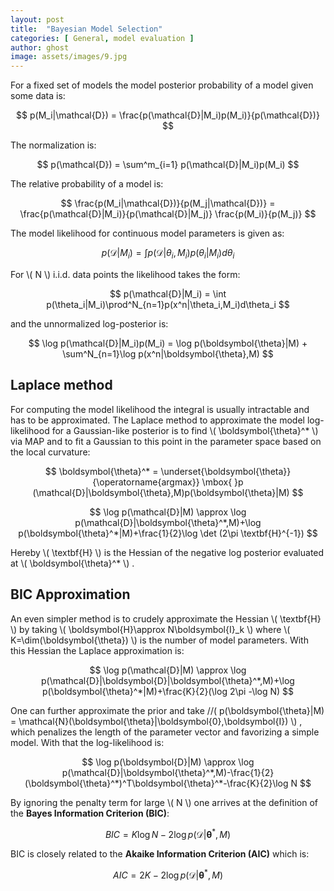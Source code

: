 ```yaml
---
layout: post
title:  "Bayesian Model Selection"
categories: [ General, model evaluation ]
author: ghost
image: assets/images/9.jpg
---
```

For a fixed set of models the model posterior probability of a model given some data is:

$$
    p(M_i|\mathcal{D}) = \frac{p(\mathcal{D}|M_i)p(M_i)}{p(\mathcal{D})}
$$

The normalization is:

$$
    p(\mathcal{D}) = \sum^m_{i=1} p(\mathcal{D}|M_i)p(M_i)
$$

The relative probability of a model is:

$$
    \frac{p(M_i|\mathcal{D})}{p(M_j|\mathcal{D})} = \frac{p(\mathcal{D}|M_i)}{p(\mathcal{D}|M_j)} \frac{p(M_i)}{p(M_j)}
$$

The model likelihood for continuous model parameters is given as:

$$
    p(\mathcal{D}|M_i) = \int p(\mathcal{D}|\theta_i,M_i)p(\theta_i|M_i)d\theta_i
$$

For \\( N \\) i.i.d. data points the likelihood takes the form:

$$
    p(\mathcal{D}|M_i) = \int p(\theta_i|M_i)\prod^N_{n=1}p(x^n|\theta_i,M_i)d\theta_i
$$

and the unnormalized log-posterior is:

$$
    \log p(\mathcal{D}|M_i)p(M_i) = \log p(\boldsymbol{\theta}|M) + \sum^N_{n=1}\log p(x^n|\boldsymbol{\theta},M)
$$

## Laplace method
For computing the model likelihood the integral is usually intractable and has to be approximated. The Laplace method to approximate the model log-likelihood for a Gaussian-like posterior is to find \\( \boldsymbol{\theta}^* \\) via MAP and to fit a Gaussian to this point in the parameter space based on the local curvature:

$$
    \boldsymbol{\theta}^* = \underset{\boldsymbol{\theta}}{\operatorname{argmax}} \mbox{ }p (\mathcal{D}|\boldsymbol{\theta},M)p(\boldsymbol{\theta}|M)
$$

$$
    \log p(\mathcal{D}|M) \approx \log p(\mathcal{D}|\boldsymbol{\theta}^*,M)+\log p(\boldsymbol{\theta}^*|M)+\frac{1}{2}\log \det (2\pi \textbf{H}^{-1})
$$

Hereby \\( \textbf{H} \\) is the Hessian of the negative log posterior evaluated at \\( \boldsymbol{\theta}^* \\) .

## BIC Approximation
An even simpler method is to crudely approximate the Hessian \\( \textbf{H} \\) by taking \\( \boldsymbol{H}\approx N\boldsymbol{I}_k \\) where  \\( K=\dim(\boldsymbol{\theta}) \\) is the number of model parameters. With this Hessian the Laplace approximation is:

$$
    \log p(\mathcal{D}|M) \approx \log p(\mathcal{D}|\boldsymbol{D}|\boldsymbol{\theta}^*,M)+\log p(\boldsymbol{\theta}^*|M)+\frac{K}{2}(\log 2\pi -\log N)
$$

One can further approximate the prior and take //( p(\boldsymbol{\theta}|M) = \mathcal{N}(\boldsymbol{\theta}|\boldsymbol{0},\boldsymbol{I}) \\) , which penalizes the length of the parameter vector and favorizing a simple model. With that the log-likelihood is:

$$
    \log p(\boldsymbol{D}|M) \approx \log p(\mathcal{D}|\boldsymbol{\theta}^*,M)-\frac{1}{2}(\boldsymbol{\theta}^*)^T\boldsymbol{\theta}^*-\frac{K}{2}\log N
$$

By ignoring the penalty term for large \\( N \\) one arrives at the definition of the **Bayes Information Criterion (BIC)**:

$$
    BIC = K\log N -2\log p(\mathcal{D}|\boldsymbol{\theta}^*,M)
$$

BIC is closely related to the **Akaike Information Criterion (AIC)** which is:

$$
    AIC = 2K-2\log p(\mathcal{D}|\boldsymbol{\theta}^*,M) 
$$
